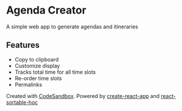 # Agenda Creator

A simple web app to generate agendas and itineraries

## Features

* Copy to clipboard
* Customize display
* Tracks total time for all time slots
* Re-order time slots
* Permalinks

Created with [CodeSandbox](https://codesandbox.io/s/github/patik/agenda-creator). Powered by [create-react-app](https://github.com/facebook/create-react-app) and [react-sortable-hoc](https://github.com/clauderic/react-sortable-hoc)
